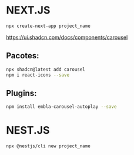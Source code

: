 # NEXT.JS

```bash
npx create-next-app project_name
```

https://ui.shadcn.com/docs/components/carousel

## Pacotes:

```bash
npx shadcn@latest add carousel
npm i react-icons --save
```

## Plugins:

```bash
npm install embla-carousel-autoplay --save
```

# NEST.JS

```bash
npx @nestjs/cli new project_name
```
